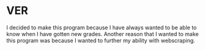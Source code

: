 # VER
I decided to make this program because I have always wanted to be able to know when I have gotten new grades. Another reason that I wanted to make this program was because I wanted to further my ability with webscraping. 
